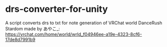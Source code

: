 # drs-converter-for-unity
A script converts drs to txt for note generation of VRChat world DanceRush Stardom made by あやこ_:  
https://vrchat.com/home/world/wrld_f04946ee-a19e-4323-8cf6-17de8d7991b9
